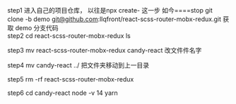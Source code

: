 step1 
  进入自己的项目仓库，
  以往是npx create- 这一步 如今====stop
  git clone -b demo git@github.com:llqfront/react-scss-router-mobx-redux.git 获取 demo 分支代码  
step2
  cd react-scss-router-mobx-redux
  ls
  
step3
  mv react-scss-router-mobx-redux candy-react   改文件件名字
  
step4
  mv candy-react ../ 把文件夹移动到上一目录
  
  
step5
  rm -rf react-scss-router-mobx-redux
  
step6
  cd candy-react
  node -v   14
  yarn 
  
 
